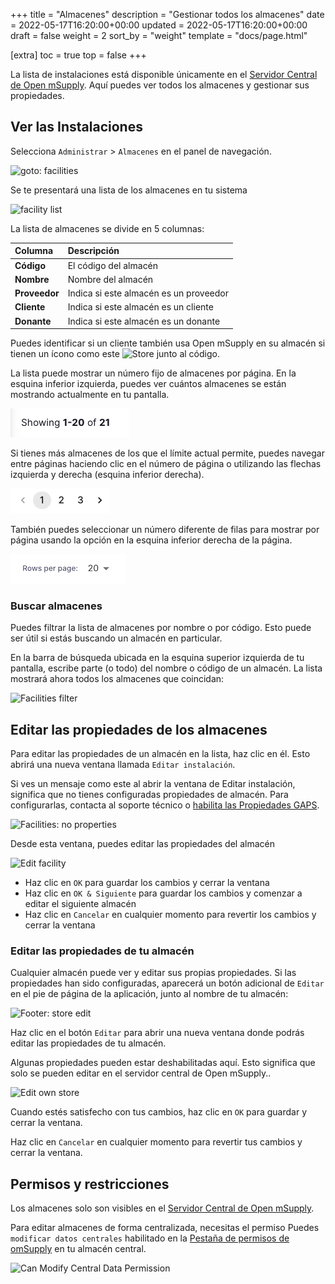 +++
title = "Almacenes"
description = "Gestionar todos los almacenes"
date = 2022-05-17T16:20:00+00:00
updated = 2022-05-17T16:20:00+00:00
draft = false
weight = 2
sort_by = "weight"
template = "docs/page.html"

[extra]
toc = true
top = false
+++

La lista de instalaciones está disponible únicamente en el [Servidor Central de Open mSupply](/docs/getting_started/central-server). Aquí puedes ver todos los almacenes y gestionar sus propiedades.

## Ver las Instalaciones

Selecciona `Administrar` > `Almacenes` en el panel de navegación.

![goto: facilities](/docs/manage/images/goto_facilities.png)

Se te presentará una lista de los almacenes en tu sistema

![facility list](/docs/manage/images/facilities.png)

La lista de almacenes se divide en 5 columnas:

| Columna       | Descripción                            |
| :------------ | :------------------------------------- |
| **Código**    | El código del almacén                  |
| **Nombre**    | Nombre del almacén                     |
| **Proveedor** | Indica si este almacén es un proveedor |
| **Cliente**   | Indica si este almacén es un cliente   |
| **Donante**   | Indica si este almacén es un donante   |

<div class="tip">
Puedes identificar si un cliente también usa Open mSupply en su almacén si tienen un ícono como este <img src="/docs/replenishment/images/is_msupplystoreicon.png" alt="Store" style="width:auto"> junto al código. 
</div>

La lista puede mostrar un número fijo de almacenes por página. En la esquina inferior izquierda, puedes ver cuántos almacenes se están mostrando actualmente en tu pantalla.

![Pagination: showing](../../images/list_showing.png)

Si tienes más almacenes de los que el límite actual permite, puedes navegar entre páginas haciendo clic en el número de página o utilizando las flechas izquierda y derecha (esquina inferior derecha).

![Pagination: navigating](../../images/list_pagenumbers.png)

También puedes seleccionar un número diferente de filas para mostrar por página usando la opción en la esquina inferior derecha de la página.

![Rows per page](../../images/rows-per-page-select.png)

### Buscar almacenes

Puedes filtrar la lista de almacenes por nombre o por código. Esto puede ser útil si estás buscando un almacén en particular.

En la barra de búsqueda ubicada en la esquina superior izquierda de tu pantalla, escribe parte (o todo) del nombre o código de un almacén. La lista mostrará ahora todos los almacenes que coincidan:

![Facilities filter](/docs/manage/images/facilities_filter.png)

## Editar las propiedades de los almacenes

Para editar las propiedades de un almacén en la lista, haz clic en él. Esto abrirá una nueva ventana llamada `Editar instalación`.

<div class='tip'>
Si ves un mensaje como este al abrir la ventana de Editar instalación, significa que no tienes configuradas propiedades de almacén. Para configurarlas, contacta al soporte técnico o <a href='/docs/settings/configuration/#gaps-store-properties'>habilita las Propiedades GAPS</a>.

![Facilities: no properties](/docs/manage/images/facilities-no-properties-defined.png)

</div>

Desde esta ventana, puedes editar las propiedades del almacén

![Edit facility](/docs/manage/images/edit_properties.png)

- Haz clic en `OK` para guardar los cambios y cerrar la ventana
- Haz clic en `OK & Siguiente` para guardar los cambios y comenzar a editar el siguiente almacén
- Haz clic en `Cancelar` en cualquier momento para revertir los cambios y cerrar la ventana

### Editar las propiedades de tu almacén

Cualquier almacén puede ver y editar sus propias propiedades. Si las propiedades han sido configuradas, aparecerá un botón adicional de `Editar` en el pie de página de la aplicación, junto al nombre de tu almacén:

![Footer: store edit](/docs/manage/images/footer_store_edit.png)

Haz clic en el botón `Editar` para abrir una nueva ventana donde podrás editar las propiedades de tu almacén.

<div class='nota'>
Algunas propiedades pueden estar deshabilitadas aquí. Esto significa que solo se pueden editar en el servidor central de Open mSupply..
</div>

![Edit own store](/docs/manage/images/edit_remote_store.png)

Cuando estés satisfecho con tus cambios, haz clic en `OK` para guardar y cerrar la ventana.

Haz clic en `Cancelar` en cualquier momento para revertir tus cambios y cerrar la ventana.

## Permisos y restricciones

Los almacenes solo son visibles en el [Servidor Central de Open mSupply](/docs/getting_started/central-server).

Para editar almacenes de forma centralizada, necesitas el permiso Puedes `modificar datos centrales` habilitado en la [Pestaña de permisos de omSupply](https://docs.msupply.org.nz/admin:managing_users?s[]=permission#omsupply_permissions_tab) en tu almacén central.

![Can Modify Central Data Permission](/docs/programs/images/can_modify_central.png)
